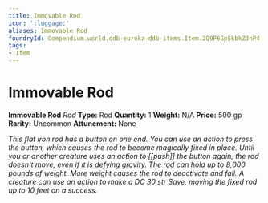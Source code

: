 ```yaml
---
title: Immovable Rod
icon: ':luggage:'
aliases: Immovable Rod
foundryId: Compendium.world.ddb-eureka-ddb-items.Item.2Q9P6GpSkbkZJnP4
tags:
- Item
---
```


# Immovable Rod

**Immovable Rod**
_Rod_
**Type:** Rod
**Quantity:** 1
**Weight:** N/A
**Price:** 500 gp
**Rarity:** Uncommon
**Attunement:** None

*This flat iron rod has a button on one end. You can use an action to press the button, which causes the rod to become magically fixed in place. Until you or another creature uses an action to [[push]] the button again, the rod doesn't move, even if it is defying gravity. The rod can hold up to 8,000 pounds of weight. More weight causes the rod to deactivate and fall. A creature can use an action to make a DC 30 str Save, moving the fixed rod up to 10 feet on a success.*